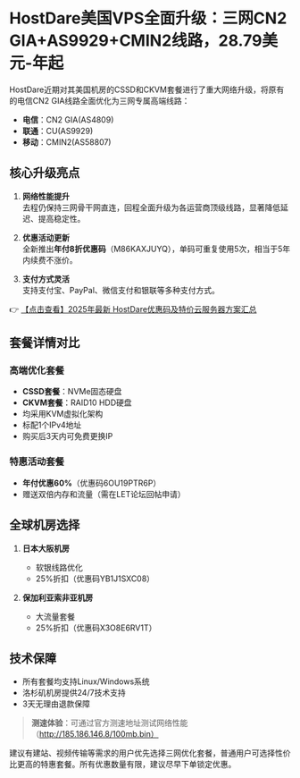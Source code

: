 # HostDare美国VPS全面升级：三网CN2 GIA+AS9929+CMIN2线路，28.79美元-年起

HostDare近期对其美国机房的CSSD和CKVM套餐进行了重大网络升级，将原有的电信CN2 GIA线路全面优化为三网专属高端线路：

- **电信**：CN2 GIA(AS4809)
- **联通**：CU(AS9929)
- **移动**：CMIN2(AS58807)

## 核心升级亮点

1. **网络性能提升**  
   去程仍保持三网骨干网直连，回程全面升级为各运营商顶级线路，显著降低延迟、提高稳定性。

2. **优惠活动更新**  
   全新推出**年付8折优惠码**（M86KAXJUYQ），单码可重复使用5次，相当于5年内续费不涨价。

3. **支付方式灵活**  
   支持支付宝、PayPal、微信支付和银联等多种支付方式。

👉 [【点击查看】2025年最新 HostDare优惠码及特价云服务器方案汇总](https://bit.ly/hostdare)

## 套餐详情对比

### 高端优化套餐
- **CSSD套餐**：NVMe固态硬盘
- **CKVM套餐**：RAID10 HDD硬盘
- 均采用KVM虚拟化架构
- 标配1个IPv4地址
- 购买后3天内可免费更换IP

### 特惠活动套餐
- **年付优惠60%**（优惠码6OU19PTR6P）
- 赠送双倍内存和流量（需在LET论坛回帖申请）

## 全球机房选择

1. **日本大阪机房**  
   - 软银线路优化
   - 25%折扣（优惠码YB1J1SXC08）

2. **保加利亚索非亚机房**  
   - 大流量套餐
   - 25%折扣（优惠码X3O8E6RV1T）

## 技术保障
- 所有套餐均支持Linux/Windows系统
- 洛杉矶机房提供24/7技术支持
- 3天无理由退款保障

> **测速体验**：可通过官方测速地址测试网络性能（http://185.186.146.8/100mb.bin）

建议有建站、视频传输等需求的用户优先选择三网优化套餐，普通用户可选择性价比更高的特惠套餐。所有优惠数量有限，建议尽早下单锁定优惠。